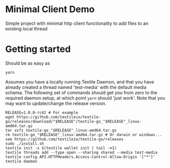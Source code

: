# Minimal Client Demo

Simple project with minimal http client functionality to add files to an existing local thread

# Getting started

Should be as easy as

```
yarn
```

Assumes you have a locally running Textile Daemon, and that you have already created a thread named 'test-media' with the default media schema. The following set of commands should get you from zero to the required daemon setup, at which point `yarn` should 'just work'. Note that you may want to update/change the release version.

```
RELEASE=1.0.0-rc42 # For example
wget https://github.com/textileio/textile-go/releases/download/"$RELEASE"/textile-go_"$RELEASE"_linux-amd64.tar.gz
tar xvfz textile-go_"$RELEASE"_linux-amd64.tar.gz
rm textile-go_"$RELEASE"_linux-amd64.tar.gz # Or darwin or windows... see https://github.com/textileio/textile-go/releases
sudo ./install.sh
textile init -s $(textile wallet init | tail -n1)
textile threads add --type open --sharing shared --media test-media
textile config API.HTTPHeaders.Access-Control-Allow-Origin '["*"]'
textile daemon
```
